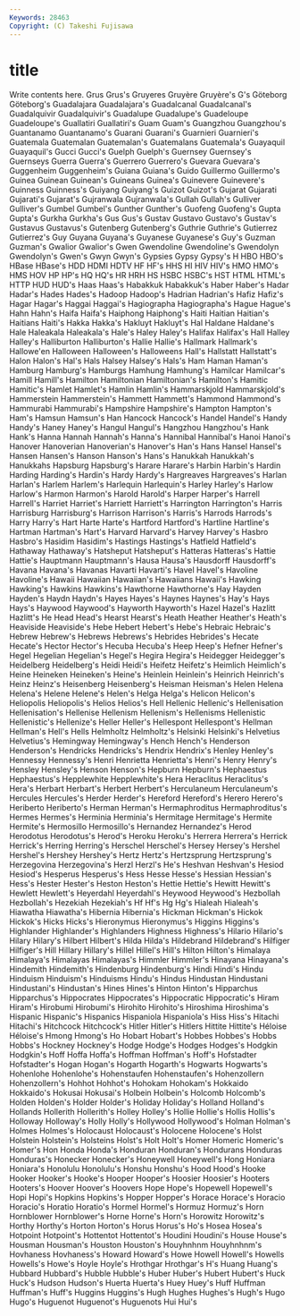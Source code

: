 ```yaml
---
Keywords: 28463 
Copyright: (C) Takeshi Fujisawa
---
```


# title

Write contents here.
Grus Grus's
Gruyeres Gruyère Gruyère's G's Göteborg Göteborg's Guadalajara Guadalajara's Guadalcanal Guadalcanal's
Guadalquivir Guadalquivir's Guadalupe Guadalupe's Guadeloupe Guadeloupe's Guallatiri Guallatiri's Guam Guam's
Guangzhou Guangzhou's Guantanamo Guantanamo's Guarani Guarani's Guarnieri Guarnieri's Guatemala Guatemalan
Guatemalan's Guatemalans Guatemala's Guayaquil Guayaquil's Gucci Gucci's Guelph Guelph's Guernsey
Guernsey's Guernseys Guerra Guerra's Guerrero Guerrero's Guevara Guevara's Guggenheim Guggenheim's
Guiana Guiana's Guido Guillermo Guillermo's Guinea Guinean Guinean's Guineans Guinea's
Guinevere Guinevere's Guinness Guinness's Guiyang Guiyang's Guizot Guizot's Gujarat Gujarati
Gujarati's Gujarat's Gujranwala Gujranwala's Gullah Gullah's Gulliver Gulliver's Gumbel Gumbel's
Gunther Gunther's Guofeng Guofeng's Gupta Gupta's Gurkha Gurkha's Gus Gus's
Gustav Gustavo Gustavo's Gustav's Gustavus Gustavus's Gutenberg Gutenberg's Guthrie Guthrie's
Gutierrez Gutierrez's Guy Guyana Guyana's Guyanese Guyanese's Guy's Guzman Guzman's
Gwalior Gwalior's Gwen Gwendoline Gwendoline's Gwendolyn Gwendolyn's Gwen's Gwyn Gwyn's
Gypsies Gypsy Gypsy's H HBO HBO's HBase HBase's HDD HDMI
HDTV HF HF's HHS HI HIV HIV's HMO HMO's HMS
HOV HP HP's HQ HQ's HR HRH HS HSBC HSBC's
HST HTML HTML's HTTP HUD HUD's Haas Haas's Habakkuk Habakkuk's
Haber Haber's Hadar Hadar's Hades Hades's Hadoop Hadoop's Hadrian Hadrian's
Hafiz Hafiz's Hagar Hagar's Haggai Haggai's Hagiographa Hagiographa's Hague Hague's
Hahn Hahn's Haifa Haifa's Haiphong Haiphong's Haiti Haitian Haitian's Haitians
Haiti's Hakka Hakka's Hakluyt Hakluyt's Hal Haldane Haldane's Hale Haleakala
Haleakala's Hale's Haley Haley's Halifax Halifax's Hall Halley Halley's Halliburton
Halliburton's Hallie Hallie's Hallmark Hallmark's Hallowe'en Halloween Halloween's Halloweens Hall's
Hallstatt Hallstatt's Halon Halon's Hal's Hals Halsey Halsey's Hals's Ham
Haman Haman's Hamburg Hamburg's Hamburgs Hamhung Hamhung's Hamilcar Hamilcar's Hamill
Hamill's Hamilton Hamiltonian Hamiltonian's Hamilton's Hamitic Hamitic's Hamlet Hamlet's Hamlin
Hamlin's Hammarskjold Hammarskjold's Hammerstein Hammerstein's Hammett Hammett's Hammond Hammond's Hammurabi
Hammurabi's Hampshire Hampshire's Hampton Hampton's Ham's Hamsun Hamsun's Han Hancock
Hancock's Handel Handel's Handy Handy's Haney Haney's Hangul Hangul's Hangzhou
Hangzhou's Hank Hank's Hanna Hannah Hannah's Hanna's Hannibal Hannibal's Hanoi
Hanoi's Hanover Hanoverian Hanoverian's Hanover's Han's Hans Hansel Hansel's Hansen
Hansen's Hanson Hanson's Hans's Hanukkah Hanukkah's Hanukkahs Hapsburg Hapsburg's Harare
Harare's Harbin Harbin's Hardin Harding Harding's Hardin's Hardy Hardy's Hargreaves
Hargreaves's Harlan Harlan's Harlem Harlem's Harlequin Harlequin's Harley Harley's Harlow
Harlow's Harmon Harmon's Harold Harold's Harper Harper's Harrell Harrell's Harriet
Harriet's Harriett Harriett's Harrington Harrington's Harris Harrisburg Harrisburg's Harrison Harrison's
Harris's Harrods Harrods's Harry Harry's Hart Harte Harte's Hartford Hartford's
Hartline Hartline's Hartman Hartman's Hart's Harvard Harvard's Harvey Harvey's Hasbro
Hasbro's Hasidim Hasidim's Hastings Hastings's Hatfield Hatfield's Hathaway Hathaway's Hatsheput
Hatsheput's Hatteras Hatteras's Hattie Hattie's Hauptmann Hauptmann's Hausa Hausa's Hausdorff
Hausdorff's Havana Havana's Havanas Havarti Havarti's Havel Havel's Havoline Havoline's
Hawaii Hawaiian Hawaiian's Hawaiians Hawaii's Hawking Hawking's Hawkins Hawkins's Hawthorne
Hawthorne's Hay Hayden Hayden's Haydn Haydn's Hayes Hayes's Haynes Haynes's
Hay's Hays Hays's Haywood Haywood's Hayworth Hayworth's Hazel Hazel's Hazlitt
Hazlitt's He Head Head's Hearst Hearst's Heath Heather Heather's Heath's
Heaviside Heaviside's Hebe Hebert Hebert's Hebe's Hebraic Hebraic's Hebrew Hebrew's
Hebrews Hebrews's Hebrides Hebrides's Hecate Hecate's Hector Hector's Hecuba Hecuba's
Heep Heep's Hefner Hefner's Hegel Hegelian Hegelian's Hegel's Hegira Hegira's
Heidegger Heidegger's Heidelberg Heidelberg's Heidi Heidi's Heifetz Heifetz's Heimlich Heimlich's
Heine Heineken Heineken's Heine's Heinlein Heinlein's Heinrich Heinrich's Heinz Heinz's
Heisenberg Heisenberg's Heisman Heisman's Helen Helena Helena's Helene Helene's Helen's
Helga Helga's Helicon Helicon's Heliopolis Heliopolis's Helios Helios's Hell Hellenic
Hellenic's Hellenisation Hellenisation's Hellenise Hellenism Hellenism's Hellenisms Hellenistic Hellenistic's Hellenize's
Heller Heller's Hellespont Hellespont's Hellman Hellman's Hell's Hells Helmholtz Helmholtz's
Helsinki Helsinki's Helvetius Helvetius's Hemingway Hemingway's Hench Hench's Henderson Henderson's
Hendricks Hendricks's Hendrix Hendrix's Henley Henley's Hennessy Hennessy's Henri Henrietta
Henrietta's Henri's Henry Henry's Hensley Hensley's Henson Henson's Hepburn Hepburn's
Hephaestus Hephaestus's Hepplewhite Hepplewhite's Hera Heraclitus Heraclitus's Hera's Herbart Herbart's
Herbert Herbert's Herculaneum Herculaneum's Hercules Hercules's Herder Herder's Hereford Hereford's
Herero Herero's Heriberto Heriberto's Herman Herman's Hermaphroditus Hermaphroditus's Hermes Hermes's
Herminia Herminia's Hermitage Hermitage's Hermite Hermite's Hermosillo Hermosillo's Hernandez Hernandez's
Herod Herodotus Herodotus's Herod's Heroku Heroku's Herrera Herrera's Herrick Herrick's
Herring Herring's Herschel Herschel's Hersey Hersey's Hershel Hershel's Hershey Hershey's
Hertz Hertz's Hertzsprung Hertzsprung's Herzegovina Herzegovina's Herzl Herzl's He's Heshvan
Heshvan's Hesiod Hesiod's Hesperus Hesperus's Hess Hesse Hesse's Hessian Hessian's
Hess's Hester Hester's Heston Heston's Hettie Hettie's Hewitt Hewitt's Hewlett
Hewlett's Heyerdahl Heyerdahl's Heywood Heywood's Hezbollah Hezbollah's Hezekiah Hezekiah's Hf
Hf's Hg Hg's Hialeah Hialeah's Hiawatha Hiawatha's Hibernia Hibernia's Hickman
Hickman's Hickok Hickok's Hicks Hicks's Hieronymus Hieronymus's Higgins Higgins's Highlander
Highlander's Highlanders Highness Highness's Hilario Hilario's Hilary Hilary's Hilbert Hilbert's
Hilda Hilda's Hildebrand Hildebrand's Hilfiger Hilfiger's Hill Hillary Hillary's Hillel
Hillel's Hill's Hilton Hilton's Himalaya Himalaya's Himalayas Himalayas's Himmler Himmler's
Hinayana Hinayana's Hindemith Hindemith's Hindenburg Hindenburg's Hindi Hindi's Hindu Hinduism
Hinduism's Hinduisms Hindu's Hindus Hindustan Hindustani Hindustani's Hindustan's Hines Hines's
Hinton Hinton's Hipparchus Hipparchus's Hippocrates Hippocrates's Hippocratic Hippocratic's Hiram Hiram's
Hirobumi Hirobumi's Hirohito Hirohito's Hiroshima Hiroshima's Hispanic Hispanic's Hispanics Hispaniola
Hispaniola's Hiss Hiss's Hitachi Hitachi's Hitchcock Hitchcock's Hitler Hitler's Hitlers
Hittite Hittite's Héloise Héloise's Hmong Hmong's Ho Hobart Hobart's Hobbes
Hobbes's Hobbs Hobbs's Hockney Hockney's Hodge Hodge's Hodges Hodges's Hodgkin
Hodgkin's Hoff Hoffa Hoffa's Hoffman Hoffman's Hoff's Hofstadter Hofstadter's Hogan
Hogan's Hogarth Hogarth's Hogwarts Hogwarts's Hohenlohe Hohenlohe's Hohenstaufen Hohenstaufen's Hohenzollern
Hohenzollern's Hohhot Hohhot's Hohokam Hohokam's Hokkaido Hokkaido's Hokusai Hokusai's Holbein
Holbein's Holcomb Holcomb's Holden Holden's Holder Holder's Holiday Holiday's Holland
Holland's Hollands Hollerith Hollerith's Holley Holley's Hollie Hollie's Hollis Hollis's
Holloway Holloway's Holly Holly's Hollywood Hollywood's Holman Holman's Holmes Holmes's
Holocaust Holocaust's Holocene Holocene's Holst Holstein Holstein's Holsteins Holst's Holt
Holt's Homer Homeric Homeric's Homer's Hon Honda Honda's Honduran Honduran's
Hondurans Honduras Honduras's Honecker Honecker's Honeywell Honeywell's Hong Honiara Honiara's
Honolulu Honolulu's Honshu Honshu's Hood Hood's Hooke Hooker Hooker's Hooke's
Hooper Hooper's Hoosier Hoosier's Hooters Hooters's Hoover Hoover's Hoovers Hope
Hope's Hopewell Hopewell's Hopi Hopi's Hopkins Hopkins's Hopper Hopper's Horace
Horace's Horacio Horacio's Horatio Horatio's Hormel Hormel's Hormuz Hormuz's Horn
Hornblower Hornblower's Horne Horne's Horn's Horowitz Horowitz's Horthy Horthy's Horton
Horton's Horus Horus's Ho's Hosea Hosea's Hotpoint Hotpoint's Hottentot Hottentot's
Houdini Houdini's House House's Housman Housman's Houston Houston's Houyhnhnm Houyhnhnm's
Hovhaness Hovhaness's Howard Howard's Howe Howell Howell's Howells Howells's Howe's
Hoyle Hoyle's Hrothgar Hrothgar's H's Huang Huang's Hubbard Hubbard's Hubble
Hubble's Huber Huber's Hubert Hubert's Huck Huck's Hudson Hudson's Huerta
Huerta's Huey Huey's Huff Huffman Huffman's Huff's Huggins Huggins's Hugh
Hughes Hughes's Hugh's Hugo Hugo's Huguenot Huguenot's Huguenots Hui Hui's
